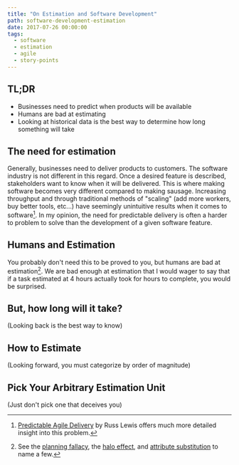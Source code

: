 ```yaml
---
title: "On Estimation and Software Development"
path: software-development-estimation
date: 2017-07-26 00:00:00
tags:
  - software
  - estimation
  - agile
  - story-points
---
```


## TL;DR

* Businesses need to predict when products will be available
* Humans are bad at estimating
* Looking at historical data is the best way to determine how long something will take

## The need for estimation

Generally, businesses need to deliver products to customers. The software industry is not different in this regard. Once a desired feature is described, stakeholders want to know when it will be delivered. This is where making software becomes very different compared to making sausage. Increasing throughput and through traditional methods of "scaling" (add more workers, buy better tools, etc...) have seemingly unintuitive results when it comes to software[^1]. In my opinion, the need for predictable delivery is often a harder to problem to solve than the development of a given software feature.

## Humans and Estimation

You probably don't need this to be proved to you, but humans are bad at estimation[^2]. We are bad enough at estimation that I would wager to say that if a task estimated at 4 hours actually took for hours to complete, you would be surprised.

## But, how long will it take?

(Looking back is the best way to know)

## How to Estimate

(Looking forward, you must categorize by order of magnitude)

## Pick Your Arbitrary Estimation Unit

(Just don't pick one that deceives you)

[^1]: [Predictable Agile Delivery](https://www.infoq.com/articles/predictable-agile-delivery) by Russ Lewis offers much more detailed insight into this problem.

[^2]: See the [planning fallacy](https://en.wikipedia.org/wiki/Planning_fallacy), the [halo effect](https://en.wikipedia.org/wiki/Halo_effect), and [attribute substitution](https://en.wikipedia.org/wiki/Attribute_substitution) to name a few.
